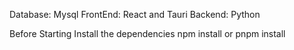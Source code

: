 Database: Mysql
FrontEnd: React and Tauri
Backend: Python

Before Starting Install the dependencies
npm install or pnpm install
